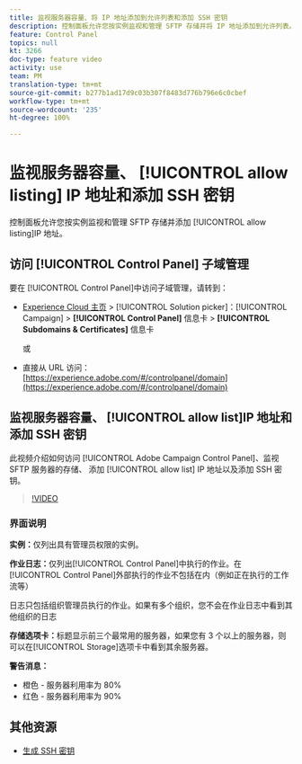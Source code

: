 ```yaml
---
title: 监视服务器容量、将 IP 地址添加到允许列表和添加 SSH 密钥
description: 控制面板允许您按实例监视和管理 SFTP 存储并将 IP 地址添加到允许列表。
feature: Control Panel
topics: null
kt: 3266
doc-type: feature video
activity: use
team: PM
translation-type: tm+mt
source-git-commit: b277b1ad17d9c03b307f8483d776b796e6c0cbef
workflow-type: tm+mt
source-wordcount: '235'
ht-degree: 100%

---
```



# 监视服务器容量、 [!UICONTROL allow listing] IP 地址和添加 SSH 密钥

控制面板允许您按实例监视和管理 SFTP 存储并添加 [!UICONTROL allow listing]IP 地址。

## 访问 [!UICONTROL Control Panel] 子域管理

要在 [!UICONTROL Control Panel]中访问子域管理，请转到：

* [Experience Cloud 主页](https://experience.adobe.com/#/home) > [!UICONTROL Solution picker]：[!UICONTROL Campaign] > **[!UICONTROL Control Panel]** 信息卡 > **[!UICONTROL Subdomains & Certificates]** 信息卡

   或
* 直接从 URL 访问：[https://experience.adobe.com/#/controlpanel/domain](https://experience.adobe.com/#/controlpanel/domain)

## 监视服务器容量、 [!UICONTROL allow list]IP 地址和添加 SSH 密钥

此视频介绍如何访问 [!UICONTROL Adobe Campaign Control Panel]、监视 SFTP 服务器的存储、 添加 [!UICONTROL allow list] IP 地址以及添加 SSH 密钥。

>[!VIDEO](https://video.tv.adobe.com/v/27270?quality=12)

### 界面说明

**实例：**&#x200B;仅列出具有管理员权限的实例。

**作业日志：**&#x200B;仅列出[!UICONTROL Control Panel]中执行的作业。在 [!UICONTROL Control Panel]外部执行的作业不包括在内（例如正在执行的工作流等）

日志只包括组织管理员执行的作业。如果有多个组织，您不会在作业日志中看到其他组织的日志

**存储选项卡：**&#x200B;标题显示前三个最常用的服务器，如果您有 3 个以上的服务器，则可以在[!UICONTROL Storage]选项卡中看到其余服务器。

**警告消息：**

* 橙色 - 服务器利用率为 80%
* 红色 - 服务器利用率为 90%

## 其他资源

* [生成 SSH 密钥](/help/administrating/control-panel/generate-ssh-key.md)
